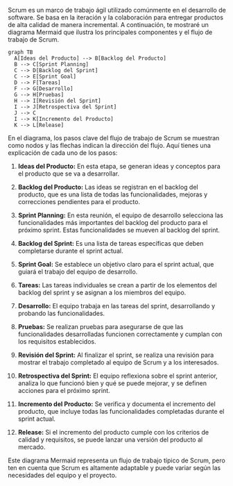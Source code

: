 
Scrum es un marco de trabajo ágil utilizado comúnmente en el desarrollo de software. Se basa en la iteración y la colaboración para entregar productos de alta calidad de manera incremental. A continuación, te mostraré un diagrama Mermaid que ilustra los principales componentes y el flujo de trabajo de Scrum.

```mermaid
graph TB
  A[Ideas del Producto] --> B[Backlog del Producto]
  B --> C[Sprint Planning]
  C --> D[Backlog del Sprint]
  C --> E[Sprint Goal]
  D --> F[Tareas]
  F --> G[Desarrollo]
  G --> H[Pruebas]
  H --> I[Revisión del Sprint]
  I --> J[Retrospectiva del Sprint]
  J --> C
  I --> K[Incremento del Producto]
  K --> L[Release]
```

En el diagrama, los pasos clave del flujo de trabajo de Scrum se muestran como nodos y las flechas indican la dirección del flujo. Aquí tienes una explicación de cada uno de los pasos:

1. **Ideas del Producto:** En esta etapa, se generan ideas y conceptos para el producto que se va a desarrollar.

2. **Backlog del Producto:** Las ideas se registran en el backlog del producto, que es una lista de todas las funcionalidades, mejoras y correcciones pendientes para el producto.

3. **Sprint Planning:** En esta reunión, el equipo de desarrollo selecciona las funcionalidades más importantes del backlog del producto para el próximo sprint. Estas funcionalidades se mueven al backlog del sprint.

4. **Backlog del Sprint:** Es una lista de tareas específicas que deben completarse durante el sprint actual.

5. **Sprint Goal:** Se establece un objetivo claro para el sprint actual, que guiará el trabajo del equipo de desarrollo.

6. **Tareas:** Las tareas individuales se crean a partir de los elementos del backlog del sprint y se asignan a los miembros del equipo.

7. **Desarrollo:** El equipo trabaja en las tareas del sprint, desarrollando y probando las funcionalidades.

8. **Pruebas:** Se realizan pruebas para asegurarse de que las funcionalidades desarrolladas funcionen correctamente y cumplan con los requisitos establecidos.

9. **Revisión del Sprint:** Al finalizar el sprint, se realiza una revisión para mostrar el trabajo completado al equipo de Scrum y a los interesados.

10. **Retrospectiva del Sprint:** El equipo reflexiona sobre el sprint anterior, analiza lo que funcionó bien y qué se puede mejorar, y se definen acciones para el próximo sprint.

11. **Incremento del Producto:** Se verifica y documenta el incremento del producto, que incluye todas las funcionalidades completadas durante el sprint actual.

12. **Release:** Si el incremento del producto cumple con los criterios de calidad y requisitos, se puede lanzar una versión del producto al mercado.

Este diagrama Mermaid representa un flujo de trabajo típico de Scrum, pero ten en cuenta que Scrum es altamente adaptable y puede variar según las necesidades del equipo y el proyecto.